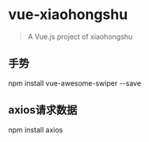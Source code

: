 # vue-xiaohongshu

> A Vue.js project of xiaohongshu

## 手势
 npm install vue-awesome-swiper --save
 
## axios请求数据
 npm install axios